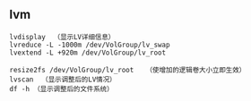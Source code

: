 lvm
---

    lvdisplay  （显示LV详细信息）
    lvreduce -L -1000m /dev/VolGroup/lv_swap 
    lvextend -L +920m /dev/VolGroup/lv_root

    resize2fs /dev/VolGroup/lv_root   （使增加的逻辑卷大小立即生效）
    lvscan  （显示调整后的LV情况）
    df -h （显示调整后的文件系统）



